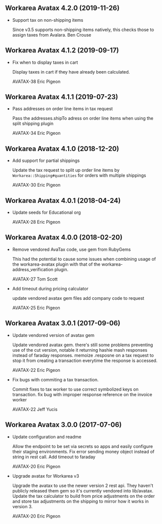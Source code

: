 Workarea Avatax 4.2.0 (2019-11-26)
--------------------------------------------------------------------------------

*   Support tax on non-shipping items

    Since v3.5 supports non-shipping items natively, this checks those to
    assign taxes from Avalara.
    Ben Crouse



Workarea Avatax 4.1.2 (2019-09-17)
--------------------------------------------------------------------------------

*   Fix when to display taxes in cart

    Display taxes in cart if they have already been calculated.

    AVATAX-38
    Eric Pigeon



Workarea Avatax 4.1.1 (2019-07-23)
--------------------------------------------------------------------------------

*   Pass addresses on order line items in tax request

    Pass the addresses.shipTo adress on order line items when using the
    split shipping plugin

    AVATAX-34
    Eric Pigeon



Workarea Avatax 4.1.0 (2018-12-20)
--------------------------------------------------------------------------------

*   Add support for partial shippings

    Update the tax request to split up order line items by
    `Workarea::Shipping#quantities` for orders with multiple shippings

    AVATAX-30
    Eric Pigeon



Workarea Avatax 4.0.1 (2018-04-24)
--------------------------------------------------------------------------------

*   Update seeds for Educational org

    AVATAX-28
    Eric Pigeon


Workarea Avatax 4.0.0 (2018-02-20)
--------------------------------------------------------------------------------

*   Remove vendored AvaTax code, use gem from RubyGems

    This had the potential to cause some issues when combining usage of the
    workarea-avatax plugin with that of the workarea-address_verification
    plugin.

    AVATAX-27
    Tom Scott

*   Add timeout during pricing calculator

    update vendored avatax gem files
    add company code to request

    AVATAX-25
    Eric Pigeon


Workarea Avatax 3.0.1 (2017-09-06)
--------------------------------------------------------------------------------

*   Update vendored version of avatax gem

    Update vendored avatax gem. there's still some problems preventing use
    of the cut version, notable it returning hashie mash responses instead
    of faraday responses.  memoize .resposne on a tax request to stop it
    from creating a transaction everytime the response is accessed.

    AVATAX-22
    Eric Pigeon

*   Fix bugs with commiting a tax transaction.

    Commit fixes to tax worker to use correct symbolized keys on transaction.
    fix bug with improper response reference on the invoice worker

    AVATAX-22
    Jeff Yucis


Workarea Avatax 3.0.0 (2017-07-06)
--------------------------------------------------------------------------------

*   Update configuration and readme

    Allow the endpoint to be set via secrets so apps and easily configure
    their staging environments.  Fix error sending money object instead of
    string in rest call.  Add timeout to faraday

    AVATAX-20
    Eric Pigeon

*   Upgrade avatax for Workarea v3

    Upgrade the avatax to use the newer version 2 rest api.  They haven't
    publicly released them gem so it's currently vendored into lib/avatax.
    Update the tax calculator to build from price adjustments on the order
    and store tax adjustments on the shipping to mirror how it works in
    version 3.

    AVATAX-20
    Eric Pigeon
